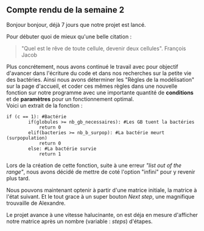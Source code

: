 ## Compte rendu de la semaine 2 ##

Bonjour bonjour, déjà 7 jours que notre projet est lancé.

Pour débuter quoi de mieux qu'une belle citation :
> "Quel est le rêve de toute cellule, devenir deux cellules". François Jacob
  
Plus concrétement, nous avons continué le travail avec pour objectif d'avancer dans l'écriture du code et dans nos recherches sur la petite vie des bactéries. Ainsi nous avons déterminer les "Règles de la modélisation" sur la page d'accueil, et coder ces mêmes règles dans une nouvelle fonction sur notre programme avec une importante quantité de **conditions** et de **paramètres** pour un fonctionnement optimal.  
  Voici un extrait de la fonction : 
``` 
if (c == 1): #Bactérie
        if(globules >= nb_gb_necessaires): #Les GB tuent la bactéries
            return 0
        elif(bacteries >= nb_b_surpop): #La bactérie meurt (surpopulation)
            return 0
        else: #La bactérie survie
            return 1
```
  
Lors de la création de cette fonction, suite à une erreur *"list out of the range"*, nous avons décidé de mettre de coté l'option "infini" pour y revenir plus tard.
  
Nous pouvons maintenant optenir à partir d'une matrice initiale, la matrice à l'état suivant. Et le tout grace à un super bouton *Next step*, une magnifique trouvaille de Alexandre.
  
Le projet avance à une vitesse halucinante, on est déja en mesure d'afficher notre matrice après un nombre (variable : *steps*) d'étapes. 
